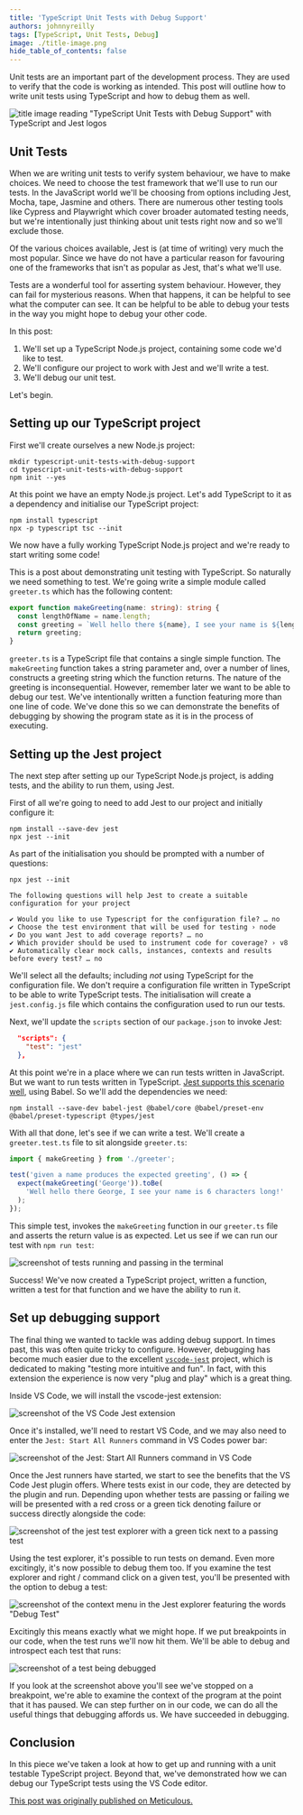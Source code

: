 ```yaml
---
title: 'TypeScript Unit Tests with Debug Support'
authors: johnnyreilly
tags: [TypeScript, Unit Tests, Debug]
image: ./title-image.png
hide_table_of_contents: false
---
```


<head>
    <link rel="canonical" href="https://meticulous.ai/blog/typescript-unit-tests-with-debugging/" />
</head>

Unit tests are an important part of the development process. They are used to verify that the code is working as intended. This post will outline how to write unit tests using TypeScript and how to debug them as well.

![title image reading "TypeScript Unit Tests with Debug Support" with TypeScript and Jest logos](title-image.png)

## Unit Tests

When we are writing unit tests to verify system behaviour, we have to make choices. We need to choose the test framework that we'll use to run our tests. In the JavaScript world we'll be choosing from options including Jest, Mocha, tape, Jasmine and others. There are numerous other testing tools like Cypress and Playwright which cover broader automated testing needs, but we're intentionally just thinking about unit tests right now and so we'll exclude those.

Of the various choices available, Jest is (at time of writing) very much the most popular. Since we have do not have a particular reason for favouring one of the frameworks that isn't as popular as Jest, that's what we'll use.

Tests are a wonderful tool for asserting system behaviour. However, they can fail for mysterious reasons. When that happens, it can be helpful to see what the computer can see. It can be helpful to be able to debug your tests in the way you might hope to debug your other code.

In this post:

1. We'll set up a TypeScript Node.js project, containing some code we'd like to test.
2. We'll configure our project to work with Jest and we'll write a test.
3. We'll debug our unit test.

Let's begin.

## Setting up our TypeScript project

First we'll create ourselves a new Node.js project:

```shell
mkdir typescript-unit-tests-with-debug-support
cd typescript-unit-tests-with-debug-support
npm init --yes
```

At this point we have an empty Node.js project. Let's add TypeScript to it as a dependency and initialise our TypeScript project:

```shell
npm install typescript
npx -p typescript tsc --init
```

We now have a fully working TypeScript Node.js project and we're ready to start writing some code!

This is a post about demonstrating unit testing with TypeScript. So naturally we need something to test. We're going write a simple module called `greeter.ts` which has the following content:

```ts
export function makeGreeting(name: string): string {
  const lengthOfName = name.length;
  const greeting = `Well hello there ${name}, I see your name is ${lengthOfName} characters long!`;
  return greeting;
}
```

`greeter.ts` is a TypeScript file that contains a single simple function. The `makeGreeting` function takes a string parameter and, over a number of lines, constructs a greeting string which the function returns. The nature of the greeting is inconsequential. However, remember later we want to be able to debug our test. We've intentionally written a function featuring more than one line of code. We've done this so we can demonstrate the benefits of debugging by showing the program state as it is in the process of executing.

## Setting up the Jest project

The next step after setting up our TypeScript Node.js project, is adding tests, and the ability to run them, using Jest.

First of all we're going to need to add Jest to our project and initially configure it:

```shell
npm install --save-dev jest
npx jest --init
```

As part of the initialisation you should be prompted with a number of questions:

```
npx jest --init

The following questions will help Jest to create a suitable configuration for your project

✔ Would you like to use Typescript for the configuration file? … no
✔ Choose the test environment that will be used for testing › node
✔ Do you want Jest to add coverage reports? … no
✔ Which provider should be used to instrument code for coverage? › v8
✔ Automatically clear mock calls, instances, contexts and results before every test? … no
```

We'll select all the defaults; including _not_ using TypeScript for the configuration file. We don't require a configuration file written in TypeScript to be able to write TypeScript tests. The initialisation will create a `jest.config.js` file which contains the configuration used to run our tests.

Next, we'll update the `scripts` section of our `package.json` to invoke Jest:

```json
  "scripts": {
    "test": "jest"
  },
```

At this point we're in a place where we can run tests written in JavaScript. But we want to run tests written in TypeScript. [Jest supports this scenario well](https://jestjs.io/docs/getting-started#using-typescript), using Babel. So we'll add the dependencies we need:

```shell
npm install --save-dev babel-jest @babel/core @babel/preset-env @babel/preset-typescript @types/jest
```

With all that done, let's see if we can write a test. We'll create a `greeter.test.ts` file to sit alongside `greeter.ts`:

```ts
import { makeGreeting } from './greeter';

test('given a name produces the expected greeting', () => {
  expect(makeGreeting('George')).toBe(
    'Well hello there George, I see your name is 6 characters long!'
  );
});
```

This simple test, invokes the `makeGreeting` function in our `greeter.ts` file and asserts the return value is as expected. Let us see if we can run our test with `npm run test`:

![screenshot of tests running and passing in the terminal](./screenshot-of-tests-passing.png)

Success! We've now created a TypeScript project, written a function, written a test for that function and we have the ability to run it.

## Set up debugging support

The final thing we wanted to tackle was adding debug support. In times past, this was often quite tricky to configure. However, debugging has become much easier due to the excellent [`vscode-jest`](https://github.com/jest-community/vscode-jest) project, which is dedicated to making "testing more intuitive and fun". In fact, with this extension the experience is now very "plug and play" which is a great thing.

Inside VS Code, we will install the vscode-jest extension:

![screenshot of the VS Code Jest extension](./screenshot-of-vscode-jest.png)

Once it's installed, we'll need to restart VS Code, and we may also need to enter the `Jest: Start All Runners` command in VS Codes power bar:

![screenshot of the Jest: Start All Runners command in VS Code](./screenshot-jest-start-all-runners.png)

Once the Jest runners have started, we start to see the benefits that the VS Code Jest plugin offers. Where tests exist in our code, they are detected by the plugin and run. Depending upon whether tests are passing or failing we will be presented with a red cross or a green tick denoting failure or success directly alongside the code:

![screenshot of the jest test explorer with a green tick next to a passing test](./screenshot-jest-test-explorer.png)

Using the test explorer, it's possible to run tests on demand. Even more excitingly, it's now possible to debug them too. If you examine the test explorer and right / command click on a given test, you'll be presented with the option to debug a test:

![screenshot of the context menu in the Jest explorer featuring the words "Debug Test"](./screenshot-jest-test-explorer-debug-test.png)

Excitingly this means exactly what we might hope. If we put breakpoints in our code, when the test runs we'll now hit them. We'll be able to debug and introspect each test that runs:

![screenshot of a test being debugged](./screenshot-jest-debug-test.png)

If you look at the screenshot above you'll see we've stopped on a breakpoint, we're able to examine the context of the program at the point that it has paused. We can step further on in our code, we can do all the useful things that debugging affords us. We have succeeded in debugging.

## Conclusion

In this piece we've taken a look at how to get up and running with a unit testable TypeScript project. Beyond that, we've demonstrated how we can debug our TypeScript tests using the VS Code editor.

[This post was originally published on Meticulous.](https://meticulous.ai/blog/typescript-unit-tests-with-debugging/)
